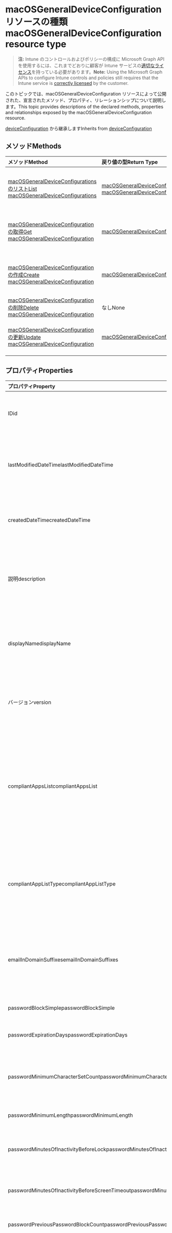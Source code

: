 # <a name="macosgeneraldeviceconfiguration-resource-type"></a><span data-ttu-id="f1b26-101">macOSGeneralDeviceConfiguration リソースの種類</span><span class="sxs-lookup"><span data-stu-id="f1b26-101">macOSGeneralDeviceConfiguration resource type</span></span>

> <span data-ttu-id="f1b26-102">**注:** Intune のコントロールおよびポリシーの構成に Microsoft Graph API を使用するには、これまでどおりに顧客が Intune サービスの[適切なライセンス](https://go.microsoft.com/fwlink/?linkid=839381)を持っている必要があります。</span><span class="sxs-lookup"><span data-stu-id="f1b26-102">**Note:** Using the Microsoft Graph APIs to configure Intune controls and policies still requires that the Intune service is [correctly licensed](https://go.microsoft.com/fwlink/?linkid=839381) by the customer.</span></span>

<span data-ttu-id="f1b26-103">このトピックでは、macOSGeneralDeviceConfiguration リソースによって公開された、宣言されたメソッド、プロパティ、リレーションシップについて説明します。</span><span class="sxs-lookup"><span data-stu-id="f1b26-103">This topic provides descriptions of the declared methods, properties and relationships exposed by the macOSGeneralDeviceConfiguration resource.</span></span>

<span data-ttu-id="f1b26-104">[deviceConfiguration](../resources/intune_deviceconfig_deviceconfiguration.md) から継承します</span><span class="sxs-lookup"><span data-stu-id="f1b26-104">Inherits from [deviceConfiguration](../resources/intune_deviceconfig_deviceconfiguration.md)</span></span>

## <a name="methods"></a><span data-ttu-id="f1b26-105">メソッド</span><span class="sxs-lookup"><span data-stu-id="f1b26-105">Methods</span></span>
|<span data-ttu-id="f1b26-106">メソッド</span><span class="sxs-lookup"><span data-stu-id="f1b26-106">Method</span></span>|<span data-ttu-id="f1b26-107">戻り値の型</span><span class="sxs-lookup"><span data-stu-id="f1b26-107">Return Type</span></span>|<span data-ttu-id="f1b26-108">説明</span><span class="sxs-lookup"><span data-stu-id="f1b26-108">Description</span></span>|
|:---|:---|:---|
|[<span data-ttu-id="f1b26-109">macOSGeneralDeviceConfigurations のリスト</span><span class="sxs-lookup"><span data-stu-id="f1b26-109">List macOSGeneralDeviceConfigurations</span></span>](../api/intune_deviceconfig_macosgeneraldeviceconfiguration_list.md)|<span data-ttu-id="f1b26-110">[macOSGeneralDeviceConfiguration](../resources/intune_deviceconfig_macosgeneraldeviceconfiguration.md) コレクション</span><span class="sxs-lookup"><span data-stu-id="f1b26-110">[macOSGeneralDeviceConfiguration](../resources/intune_deviceconfig_macosgeneraldeviceconfiguration.md) collection</span></span>|<span data-ttu-id="f1b26-111">[macOSGeneralDeviceConfiguration](../resources/intune_deviceconfig_macosgeneraldeviceconfiguration.md) オブジェクトのプロパティとリレーションシップをリストします。</span><span class="sxs-lookup"><span data-stu-id="f1b26-111">List properties and relationships of the [macOSGeneralDeviceConfiguration](../resources/intune_deviceconfig_macosgeneraldeviceconfiguration.md) objects.</span></span>|
|[<span data-ttu-id="f1b26-112">macOSGeneralDeviceConfiguration の取得</span><span class="sxs-lookup"><span data-stu-id="f1b26-112">Get macOSGeneralDeviceConfiguration</span></span>](../api/intune_deviceconfig_macosgeneraldeviceconfiguration_get.md)|[<span data-ttu-id="f1b26-113">macOSGeneralDeviceConfiguration</span><span class="sxs-lookup"><span data-stu-id="f1b26-113">macOSGeneralDeviceConfiguration</span></span>](../resources/intune_deviceconfig_macosgeneraldeviceconfiguration.md)|<span data-ttu-id="f1b26-114">[macOSGeneralDeviceConfiguration](../resources/intune_deviceconfig_macosgeneraldeviceconfiguration.md) オブジェクトのプロパティとリレーションシップを読み取ります。</span><span class="sxs-lookup"><span data-stu-id="f1b26-114">Read properties and relationships of the [macOSGeneralDeviceConfiguration](../resources/intune_deviceconfig_macosgeneraldeviceconfiguration.md) object.</span></span>|
|[<span data-ttu-id="f1b26-115">macOSGeneralDeviceConfiguration の作成</span><span class="sxs-lookup"><span data-stu-id="f1b26-115">Create macOSGeneralDeviceConfiguration</span></span>](../api/intune_deviceconfig_macosgeneraldeviceconfiguration_create.md)|[<span data-ttu-id="f1b26-116">macOSGeneralDeviceConfiguration</span><span class="sxs-lookup"><span data-stu-id="f1b26-116">macOSGeneralDeviceConfiguration</span></span>](../resources/intune_deviceconfig_macosgeneraldeviceconfiguration.md)|<span data-ttu-id="f1b26-117">新しい [macOSGeneralDeviceConfiguration](../resources/intune_deviceconfig_macosgeneraldeviceconfiguration.md) オブジェクトを作成します。</span><span class="sxs-lookup"><span data-stu-id="f1b26-117">Create a new [macOSGeneralDeviceConfiguration](../resources/intune_deviceconfig_macosgeneraldeviceconfiguration.md) object.</span></span>|
|[<span data-ttu-id="f1b26-118">macOSGeneralDeviceConfiguration の削除</span><span class="sxs-lookup"><span data-stu-id="f1b26-118">Delete macOSGeneralDeviceConfiguration</span></span>](../api/intune_deviceconfig_macosgeneraldeviceconfiguration_delete.md)|<span data-ttu-id="f1b26-119">なし</span><span class="sxs-lookup"><span data-stu-id="f1b26-119">None</span></span>|<span data-ttu-id="f1b26-120">[macOSGeneralDeviceConfiguration](../resources/intune_deviceconfig_macosgeneraldeviceconfiguration.md) を削除します。</span><span class="sxs-lookup"><span data-stu-id="f1b26-120">Deletes a [macOSGeneralDeviceConfiguration](../resources/intune_deviceconfig_macosgeneraldeviceconfiguration.md).</span></span>|
|[<span data-ttu-id="f1b26-121">macOSGeneralDeviceConfiguration の更新</span><span class="sxs-lookup"><span data-stu-id="f1b26-121">Update macOSGeneralDeviceConfiguration</span></span>](../api/intune_deviceconfig_macosgeneraldeviceconfiguration_update.md)|[<span data-ttu-id="f1b26-122">macOSGeneralDeviceConfiguration</span><span class="sxs-lookup"><span data-stu-id="f1b26-122">macOSGeneralDeviceConfiguration</span></span>](../resources/intune_deviceconfig_macosgeneraldeviceconfiguration.md)|<span data-ttu-id="f1b26-123">[macOSGeneralDeviceConfiguration](../resources/intune_deviceconfig_macosgeneraldeviceconfiguration.md) オブジェクトのプロパティを更新します。</span><span class="sxs-lookup"><span data-stu-id="f1b26-123">Update the properties of a [macOSGeneralDeviceConfiguration](../resources/intune_deviceconfig_macosgeneraldeviceconfiguration.md) object.</span></span>|

## <a name="properties"></a><span data-ttu-id="f1b26-124">プロパティ</span><span class="sxs-lookup"><span data-stu-id="f1b26-124">Properties</span></span>
|<span data-ttu-id="f1b26-125">プロパティ</span><span class="sxs-lookup"><span data-stu-id="f1b26-125">Property</span></span>|<span data-ttu-id="f1b26-126">タイプ</span><span class="sxs-lookup"><span data-stu-id="f1b26-126">Type</span></span>|<span data-ttu-id="f1b26-127">説明</span><span class="sxs-lookup"><span data-stu-id="f1b26-127">Description</span></span>|
|:---|:---|:---|
|<span data-ttu-id="f1b26-128">ID</span><span class="sxs-lookup"><span data-stu-id="f1b26-128">id</span></span>|<span data-ttu-id="f1b26-129">文字列</span><span class="sxs-lookup"><span data-stu-id="f1b26-129">String</span></span>|<span data-ttu-id="f1b26-130">エンティティのキー。</span><span class="sxs-lookup"><span data-stu-id="f1b26-130">Key of the entity.</span></span> <span data-ttu-id="f1b26-131">[deviceConfiguration](../resources/intune_deviceconfig_deviceconfiguration.md) から継承します</span><span class="sxs-lookup"><span data-stu-id="f1b26-131">Inherited from [deviceConfiguration](../resources/intune_deviceconfig_deviceconfiguration.md)</span></span>|
|<span data-ttu-id="f1b26-132">lastModifiedDateTime</span><span class="sxs-lookup"><span data-stu-id="f1b26-132">lastModifiedDateTime</span></span>|<span data-ttu-id="f1b26-133">DateTimeOffset</span><span class="sxs-lookup"><span data-stu-id="f1b26-133">DateTimeOffset</span></span>|<span data-ttu-id="f1b26-134">オブジェクトが最後に変更された DateTime。</span><span class="sxs-lookup"><span data-stu-id="f1b26-134">DateTime the object was last modified.</span></span> <span data-ttu-id="f1b26-135">[deviceConfiguration](../resources/intune_deviceconfig_deviceconfiguration.md) から継承します</span><span class="sxs-lookup"><span data-stu-id="f1b26-135">Inherited from [deviceConfiguration](../resources/intune_deviceconfig_deviceconfiguration.md)</span></span>|
|<span data-ttu-id="f1b26-136">createdDateTime</span><span class="sxs-lookup"><span data-stu-id="f1b26-136">createdDateTime</span></span>|<span data-ttu-id="f1b26-137">DateTimeOffset</span><span class="sxs-lookup"><span data-stu-id="f1b26-137">DateTimeOffset</span></span>|<span data-ttu-id="f1b26-138">オブジェクトが作成された DateTime。</span><span class="sxs-lookup"><span data-stu-id="f1b26-138">DateTime the object was created.</span></span> <span data-ttu-id="f1b26-139">[deviceConfiguration](../resources/intune_deviceconfig_deviceconfiguration.md) から継承します</span><span class="sxs-lookup"><span data-stu-id="f1b26-139">Inherited from [deviceConfiguration](../resources/intune_deviceconfig_deviceconfiguration.md)</span></span>|
|<span data-ttu-id="f1b26-140">説明</span><span class="sxs-lookup"><span data-stu-id="f1b26-140">description</span></span>|<span data-ttu-id="f1b26-141">文字列</span><span class="sxs-lookup"><span data-stu-id="f1b26-141">String</span></span>|<span data-ttu-id="f1b26-142">デバイス構成について管理者が提供した説明。</span><span class="sxs-lookup"><span data-stu-id="f1b26-142">Admin provided description of the Device Configuration.</span></span> <span data-ttu-id="f1b26-143">[deviceConfiguration](../resources/intune_deviceconfig_deviceconfiguration.md) から継承します</span><span class="sxs-lookup"><span data-stu-id="f1b26-143">Inherited from [deviceConfiguration](../resources/intune_deviceconfig_deviceconfiguration.md)</span></span>|
|<span data-ttu-id="f1b26-144">displayName</span><span class="sxs-lookup"><span data-stu-id="f1b26-144">displayName</span></span>|<span data-ttu-id="f1b26-145">文字列</span><span class="sxs-lookup"><span data-stu-id="f1b26-145">String</span></span>|<span data-ttu-id="f1b26-146">デバイス構成について管理者が指定した名前。</span><span class="sxs-lookup"><span data-stu-id="f1b26-146">Admin provided name of the device configuration.</span></span> <span data-ttu-id="f1b26-147">[deviceConfiguration](../resources/intune_deviceconfig_deviceconfiguration.md) から継承します</span><span class="sxs-lookup"><span data-stu-id="f1b26-147">Inherited from [deviceConfiguration](../resources/intune_deviceconfig_deviceconfiguration.md)</span></span>|
|<span data-ttu-id="f1b26-148">バージョン</span><span class="sxs-lookup"><span data-stu-id="f1b26-148">version</span></span>|<span data-ttu-id="f1b26-149">Int32</span><span class="sxs-lookup"><span data-stu-id="f1b26-149">Int32</span></span>|<span data-ttu-id="f1b26-150">デバイス構成のバージョン。</span><span class="sxs-lookup"><span data-stu-id="f1b26-150">Version of the device configuration.</span></span> <span data-ttu-id="f1b26-151">[deviceConfiguration](../resources/intune_deviceconfig_deviceconfiguration.md) から継承します</span><span class="sxs-lookup"><span data-stu-id="f1b26-151">Inherited from [deviceConfiguration](../resources/intune_deviceconfig_deviceconfiguration.md)</span></span>|
|<span data-ttu-id="f1b26-152">compliantAppsList</span><span class="sxs-lookup"><span data-stu-id="f1b26-152">compliantAppsList</span></span>|<span data-ttu-id="f1b26-153">[appListItem](../resources/intune_deviceconfig_applistitem.md) コレクション</span><span class="sxs-lookup"><span data-stu-id="f1b26-153">[appListItem](../resources/intune_deviceconfig_applistitem.md) collection</span></span>|<span data-ttu-id="f1b26-154">コンプライアンス内のアプリのリスト (CompliantAppListType によって制御される、許可リストまたは禁止リスト)。</span><span class="sxs-lookup"><span data-stu-id="f1b26-154">List of apps in the compliance (either allow list or block list, controlled by CompliantAppListType).</span></span> <span data-ttu-id="f1b26-155">このコレクションには、最大で 10000 個の要素を含めることができます。</span><span class="sxs-lookup"><span data-stu-id="f1b26-155">This collection can contain a maximum of 10000 elements.</span></span>|
|<span data-ttu-id="f1b26-156">compliantAppListType</span><span class="sxs-lookup"><span data-stu-id="f1b26-156">compliantAppListType</span></span>|[<span data-ttu-id="f1b26-157">appListType</span><span class="sxs-lookup"><span data-stu-id="f1b26-157">appListType</span></span>](../resources/intune_deviceconfig_applisttype.md)|<span data-ttu-id="f1b26-158">CompliantAppsList 内にあるリスト。</span><span class="sxs-lookup"><span data-stu-id="f1b26-158">List that is in the CompliantAppsList.</span></span> <span data-ttu-id="f1b26-159">指定できる値は、`none`、`appsInListCompliant`、`appsNotInListCompliant` です。</span><span class="sxs-lookup"><span data-stu-id="f1b26-159">The possible values are `none`, `appsInListCompliant`, or `appsNotInListCompliant`.</span></span>|
|<span data-ttu-id="f1b26-160">emailInDomainSuffixes</span><span class="sxs-lookup"><span data-stu-id="f1b26-160">emailInDomainSuffixes</span></span>|<span data-ttu-id="f1b26-161">String コレクション</span><span class="sxs-lookup"><span data-stu-id="f1b26-161">String collection</span></span>|<span data-ttu-id="f1b26-162">これらの文字列のいずれかに一致するサフィックスがないメール アドレスは、ドメイン外と見なされます。</span><span class="sxs-lookup"><span data-stu-id="f1b26-162">An email address lacking a suffix that matches any of these strings will be considered out-of-domain.</span></span>|
|<span data-ttu-id="f1b26-163">passwordBlockSimple</span><span class="sxs-lookup"><span data-stu-id="f1b26-163">passwordBlockSimple</span></span>|<span data-ttu-id="f1b26-164">ブール値</span><span class="sxs-lookup"><span data-stu-id="f1b26-164">Boolean</span></span>|<span data-ttu-id="f1b26-165">単純なパスワードを禁止します。</span><span class="sxs-lookup"><span data-stu-id="f1b26-165">Block simple passwords.</span></span>|
|<span data-ttu-id="f1b26-166">passwordExpirationDays</span><span class="sxs-lookup"><span data-stu-id="f1b26-166">passwordExpirationDays</span></span>|<span data-ttu-id="f1b26-167">Int32</span><span class="sxs-lookup"><span data-stu-id="f1b26-167">Int32</span></span>|<span data-ttu-id="f1b26-168">パスワードの有効期限が切れるまでの日数。</span><span class="sxs-lookup"><span data-stu-id="f1b26-168">Number of days before the password expires.</span></span>|
|<span data-ttu-id="f1b26-169">passwordMinimumCharacterSetCount</span><span class="sxs-lookup"><span data-stu-id="f1b26-169">passwordMinimumCharacterSetCount</span></span>|<span data-ttu-id="f1b26-170">Int32</span><span class="sxs-lookup"><span data-stu-id="f1b26-170">Int32</span></span>|<span data-ttu-id="f1b26-171">パスワードが含まなければならない文字セットの数。</span><span class="sxs-lookup"><span data-stu-id="f1b26-171">Number of character sets a password must contain.</span></span> <span data-ttu-id="f1b26-172">有効な値は 0 から 4 までです</span><span class="sxs-lookup"><span data-stu-id="f1b26-172">Valid values 0 to 4</span></span>|
|<span data-ttu-id="f1b26-173">passwordMinimumLength</span><span class="sxs-lookup"><span data-stu-id="f1b26-173">passwordMinimumLength</span></span>|<span data-ttu-id="f1b26-174">Int32</span><span class="sxs-lookup"><span data-stu-id="f1b26-174">Int32</span></span>|<span data-ttu-id="f1b26-175">パスワードの最小の長さ。</span><span class="sxs-lookup"><span data-stu-id="f1b26-175">Minimum length of passwords.</span></span>|
|<span data-ttu-id="f1b26-176">passwordMinutesOfInactivityBeforeLock</span><span class="sxs-lookup"><span data-stu-id="f1b26-176">passwordMinutesOfInactivityBeforeLock</span></span>|<span data-ttu-id="f1b26-177">Int32</span><span class="sxs-lookup"><span data-stu-id="f1b26-177">Int32</span></span>|<span data-ttu-id="f1b26-178">パスワードが要求されるまでの非アクティブ時間 (分)。</span><span class="sxs-lookup"><span data-stu-id="f1b26-178">Minutes of inactivity required before a password is required.</span></span>|
|<span data-ttu-id="f1b26-179">passwordMinutesOfInactivityBeforeScreenTimeout</span><span class="sxs-lookup"><span data-stu-id="f1b26-179">passwordMinutesOfInactivityBeforeScreenTimeout</span></span>|<span data-ttu-id="f1b26-180">Int32</span><span class="sxs-lookup"><span data-stu-id="f1b26-180">Int32</span></span>|<span data-ttu-id="f1b26-181">画面がタイムアウトになるまでの非アクティブ時間。</span><span class="sxs-lookup"><span data-stu-id="f1b26-181">Minutes of inactivity required before the screen times out.</span></span>|
|<span data-ttu-id="f1b26-182">passwordPreviousPasswordBlockCount</span><span class="sxs-lookup"><span data-stu-id="f1b26-182">passwordPreviousPasswordBlockCount</span></span>|<span data-ttu-id="f1b26-183">Int32</span><span class="sxs-lookup"><span data-stu-id="f1b26-183">Int32</span></span>|<span data-ttu-id="f1b26-184">ブロックする、以前のパスワードの数。</span><span class="sxs-lookup"><span data-stu-id="f1b26-184">Number of previous passwords to block.</span></span>|
|<span data-ttu-id="f1b26-185">passwordRequiredType</span><span class="sxs-lookup"><span data-stu-id="f1b26-185">passwordRequiredType</span></span>|[<span data-ttu-id="f1b26-186">requiredPasswordType</span><span class="sxs-lookup"><span data-stu-id="f1b26-186">requiredPasswordType</span></span>](../resources/intune_deviceconfig_requiredpasswordtype.md)|<span data-ttu-id="f1b26-187">必要なパスワードの種類。</span><span class="sxs-lookup"><span data-stu-id="f1b26-187">Type of password that is required.</span></span> <span data-ttu-id="f1b26-188">指定できる値は、`deviceDefault`、`alphanumeric`、`numeric` です。</span><span class="sxs-lookup"><span data-stu-id="f1b26-188">The possible values are `deviceDefault`, `alphanumeric`, or `numeric`.</span></span>|
|<span data-ttu-id="f1b26-189">passwordRequired</span><span class="sxs-lookup"><span data-stu-id="f1b26-189">passwordRequired</span></span>|<span data-ttu-id="f1b26-190">ブール値</span><span class="sxs-lookup"><span data-stu-id="f1b26-190">Boolean</span></span>|<span data-ttu-id="f1b26-191">パスワードを要求するかどうかを指定します。</span><span class="sxs-lookup"><span data-stu-id="f1b26-191">Whether or not to require a password.</span></span>|

## <a name="relationships"></a><span data-ttu-id="f1b26-192">リレーションシップ</span><span class="sxs-lookup"><span data-stu-id="f1b26-192">Relationships</span></span>
|<span data-ttu-id="f1b26-193">リレーションシップ</span><span class="sxs-lookup"><span data-stu-id="f1b26-193">Relationship</span></span>|<span data-ttu-id="f1b26-194">型</span><span class="sxs-lookup"><span data-stu-id="f1b26-194">Type</span></span>|<span data-ttu-id="f1b26-195">説明</span><span class="sxs-lookup"><span data-stu-id="f1b26-195">Description</span></span>|
|:---|:---|:---|
|<span data-ttu-id="f1b26-196">割り当て</span><span class="sxs-lookup"><span data-stu-id="f1b26-196">assignments</span></span>|<span data-ttu-id="f1b26-197">[deviceConfigurationAssignment](../resources/intune_deviceconfig_deviceconfigurationassignment.md) コレクション</span><span class="sxs-lookup"><span data-stu-id="f1b26-197">[deviceConfigurationAssignment](../resources/intune_deviceconfig_deviceconfigurationassignment.md) collection</span></span>|<span data-ttu-id="f1b26-198">デバイスの構成プロファイルの割り当てのリスト。</span><span class="sxs-lookup"><span data-stu-id="f1b26-198">The list of assignments for the device configuration profile.</span></span> <span data-ttu-id="f1b26-199">[deviceConfiguration](../resources/intune_deviceconfig_deviceconfiguration.md) から継承します</span><span class="sxs-lookup"><span data-stu-id="f1b26-199">Inherited from [deviceConfiguration](../resources/intune_deviceconfig_deviceconfiguration.md)</span></span>|
|<span data-ttu-id="f1b26-200">deviceStatuses</span><span class="sxs-lookup"><span data-stu-id="f1b26-200">deviceStatuses</span></span>|<span data-ttu-id="f1b26-201">[deviceConfigurationDeviceStatus](../resources/intune_deviceconfig_deviceconfigurationdevicestatus.md) コレクション</span><span class="sxs-lookup"><span data-stu-id="f1b26-201">[deviceConfigurationDeviceStatus](../resources/intune_deviceconfig_deviceconfigurationdevicestatus.md) collection</span></span>|<span data-ttu-id="f1b26-202">デバイスごとのデバイス構成のインストール状況。</span><span class="sxs-lookup"><span data-stu-id="f1b26-202">Device configuration installation status by device.</span></span> <span data-ttu-id="f1b26-203">[deviceConfiguration](../resources/intune_deviceconfig_deviceconfiguration.md) から継承します</span><span class="sxs-lookup"><span data-stu-id="f1b26-203">Inherited from [deviceConfiguration](../resources/intune_deviceconfig_deviceconfiguration.md)</span></span>|
|<span data-ttu-id="f1b26-204">userStatuses</span><span class="sxs-lookup"><span data-stu-id="f1b26-204">userStatuses</span></span>|<span data-ttu-id="f1b26-205">[deviceConfigurationUserStatus](../resources/intune_deviceconfig_deviceconfigurationuserstatus.md) コレクション</span><span class="sxs-lookup"><span data-stu-id="f1b26-205">[deviceConfigurationUserStatus](../resources/intune_deviceconfig_deviceconfigurationuserstatus.md) collection</span></span>|<span data-ttu-id="f1b26-206">ユーザーごとのデバイス構成のインストール状況。</span><span class="sxs-lookup"><span data-stu-id="f1b26-206">Device configuration installation stauts by user.</span></span> <span data-ttu-id="f1b26-207">[deviceConfiguration](../resources/intune_deviceconfig_deviceconfiguration.md) から継承します</span><span class="sxs-lookup"><span data-stu-id="f1b26-207">Inherited from [deviceConfiguration](../resources/intune_deviceconfig_deviceconfiguration.md)</span></span>|
|<span data-ttu-id="f1b26-208">deviceStatusOverview</span><span class="sxs-lookup"><span data-stu-id="f1b26-208">deviceStatusOverview</span></span>|[<span data-ttu-id="f1b26-209">deviceConfigurationDeviceOverview</span><span class="sxs-lookup"><span data-stu-id="f1b26-209">deviceConfigurationDeviceOverview</span></span>](../resources/intune_deviceconfig_deviceconfigurationdeviceoverview.md)|<span data-ttu-id="f1b26-210">デバイス構成のデバイス状態の概要 ([deviceConfiguration](../resources/intune_deviceconfig_deviceconfiguration.md) から継承)</span><span class="sxs-lookup"><span data-stu-id="f1b26-210">Device Configuration devices status overview Inherited from [deviceConfiguration](../resources/intune_deviceconfig_deviceconfiguration.md)</span></span>|
|<span data-ttu-id="f1b26-211">userStatusOverview</span><span class="sxs-lookup"><span data-stu-id="f1b26-211">userStatusOverview</span></span>|[<span data-ttu-id="f1b26-212">deviceConfigurationUserOverview</span><span class="sxs-lookup"><span data-stu-id="f1b26-212">deviceConfigurationUserOverview</span></span>](../resources/intune_deviceconfig_deviceconfigurationuseroverview.md)|<span data-ttu-id="f1b26-213">デバイス構成のユーザー状態の概要 ([deviceConfiguration](../resources/intune_deviceconfig_deviceconfiguration.md) から継承)</span><span class="sxs-lookup"><span data-stu-id="f1b26-213">Device Configuration users status overview Inherited from [deviceConfiguration](../resources/intune_deviceconfig_deviceconfiguration.md)</span></span>|
|<span data-ttu-id="f1b26-214">deviceSettingStateSummaries</span><span class="sxs-lookup"><span data-stu-id="f1b26-214">deviceSettingStateSummaries</span></span>|<span data-ttu-id="f1b26-215">[settingStateDeviceSummary](../resources/intune_deviceconfig_settingstatedevicesummary.md) コレクション</span><span class="sxs-lookup"><span data-stu-id="f1b26-215">[settingStateDeviceSummary](../resources/intune_deviceconfig_settingstatedevicesummary.md) collection</span></span>|<span data-ttu-id="f1b26-216">デバイス構成設定状態のデバイスの要約 ([deviceConfiguration](../resources/intune_deviceconfig_deviceconfiguration.md) から継承)</span><span class="sxs-lookup"><span data-stu-id="f1b26-216">Device Configuration Setting State Device Summary Inherited from [deviceConfiguration](../resources/intune_deviceconfig_deviceconfiguration.md)</span></span>|

## <a name="json-representation"></a><span data-ttu-id="f1b26-217">JSON 表記</span><span class="sxs-lookup"><span data-stu-id="f1b26-217">JSON Representation</span></span>
<span data-ttu-id="f1b26-218">以下は、リソースの JSON 表記です。</span><span class="sxs-lookup"><span data-stu-id="f1b26-218">Here is a JSON representation of the resource.</span></span>
<!--{
  "blockType": "resource",
  "keyProperty": "id",
  "baseType": "microsoft.graph.deviceConfiguration",
  "@odata.type": "microsoft.graph.macOSGeneralDeviceConfiguration"
}-->
``` json
{
  "@odata.type": "#microsoft.graph.macOSGeneralDeviceConfiguration",
  "id": "String (identifier)",
  "lastModifiedDateTime": "String (timestamp)",
  "createdDateTime": "String (timestamp)",
  "description": "String",
  "displayName": "String",
  "version": 1024,
  "compliantAppsList": [
    {
      "@odata.type": "microsoft.graph.appListItem",
      "name": "String",
      "publisher": "String",
      "appStoreUrl": "String",
      "appId": "String"
    }
  ],
  "compliantAppListType": "String",
  "emailInDomainSuffixes": [
    "String"
  ],
  "passwordBlockSimple": true,
  "passwordExpirationDays": 1024,
  "passwordMinimumCharacterSetCount": 1024,
  "passwordMinimumLength": 1024,
  "passwordMinutesOfInactivityBeforeLock": 1024,
  "passwordMinutesOfInactivityBeforeScreenTimeout": 1024,
  "passwordPreviousPasswordBlockCount": 1024,
  "passwordRequiredType": "String",
  "passwordRequired": true
}
```




